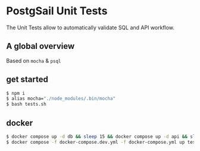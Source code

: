 # PostgSail Unit Tests
The Unit Tests allow to automatically validate SQL and API workflow.

## A global overview
Based on `mocha` & `psql`

## get started
```bash
$ npm i
$ alias mocha="./node_modules/.bin/mocha"
$ bash tests.sh
```

## docker
```bash
$ docker compose up -d db && sleep 15 && docker compose up -d api && sleep 5
$ docker compose -f docker-compose.dev.yml -f docker-compose.yml up tests
```